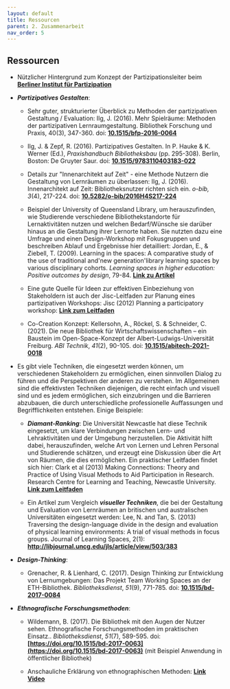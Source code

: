 ```yaml
---
layout: default
title: Ressourcen
parent: 2. Zusammenarbeit
nav_order: 5
---
```


## Ressourcen

-   Nützlicher Hintergrund zum Konzept der Partizipationsleiter beim **[Berliner Institut für Partizipation](https://www.bipar.de/das-konzept-der-partizipationsleiter/)**

-   ***Partizipatives Gestalten***:

    -   Sehr guter, strukturierter Überblick zu Methoden der
        partizipativen Gestaltung / Evaluation: Ilg, J. (2016). Mehr
        Spielräume: Methoden der partizipativen Lernraumgestaltung.
        Bibliothek Forschung und Praxis, 40(3), 347-360. doi:
        **[10.1515/bfp-2016-0064](https://doi.org/10.1515/bfp-2016-0064)**

    -   Ilg, J. & Zepf, R. (2016). Partizipatives Gestalten. In P. Hauke
        & K. Werner (Ed.), *Praxishandbuch Bibliotheksbau* (pp.
        295-308). Berlin, Boston: De Gruyter Saur. doi: **[10.1515/9783110403183-022](https://doi.org/10.1515/9783110403183-022)**

    -   Details zur "Innenarchitekt auf Zeit" - eine Methode Nutzern die
        Gestaltung von Lernräumen zu überlassen: Ilg, J. (2016).
        Innenarchitekt auf Zeit: Bibliotheksnutzer richten sich ein.
        *o-bib, 3*(4), 217-224. doi:
        **[10.5282/o-bib/2016H4S217-224](https://doi.org/10.5282/o-bib/2016H4S217-224)**

    -   Beispiel der University of Queensland Library, um herauszufinden,
        wie Studierende verschiedene Bibliothekstandorte für
        Lernaktivitäten nutzen und welchen Bedarf/Wünsche sie darüber
        hinaus an die Gestaltung ihrer Lernorte haben. Sie nutzten dazu
        eine Umfrage und einen Design-Workshop mit Fokusgruppen und
        beschreiben Ablauf und Ergebnisse hier detailliert:
        Jordan, E., &
        Ziebell, T. (2009). Learning in the spaces: A comparative study
        of the use of traditional and'new generation'library learning
        spaces by various disciplinary cohorts. *Learning spaces in
        higher education: Positive outcomes by design*, 79-84. **[Link zu Artikel](https://espace.library.uq.edu.au/view/UQ:157791)**

    -   Eine gute Quelle für Ideen zur effektiven Einbeziehung von
        Stakeholdern ist auch der Jisc-Leitfaden zur Planung eines
        partizipativen Workshops: Jisc (2012) Planning a participatory
        workshop:
        **[Link zum Leitfaden](http://www.jisc.ac.uk/guides/planning-a-participatory-workshop)**

    -   Co-Creation Konzept: Kellersohn, A., Röckel, S. & Schneider, C.
        (2021). Die neue Bibliothek für Wirtschaftswissenschaften – ein
        Baustein im Open-Space-Konzept der Albert-Ludwigs-Universität
        Freiburg. *ABI Technik*, *41*(2), 90-105. doi:
        **[10.1515/abitech-2021-0018](https://doi.org/10.1515/abitech-2021-0018)**

-   Es gibt viele Techniken, die eingesetzt werden können, um verschiedenen Stakeholdern zu ermöglichen, einen sinnvollen Dialog zu führen und die Perspektiven der anderen zu verstehen. Im Allgemeinen sind die effektivsten Techniken diejenigen, die recht einfach und visuell sind und es jedem ermöglichen, sich einzubringen und die Barrieren abzubauen, die durch unterschiedliche professionelle Auffassungen und Begrifflichkeiten entstehen. Einige Beispiele:

    -   ***Diamant-Ranking***: Die Universität Newcastle hat diese Technik
        eingesetzt, um klare Verbindungen zwischen Lern- und
        Lehraktivitäten und der Umgebung herzustellen. Die Aktivität
        hilft dabei, herauszufinden, welche Art von Lernen und Lehren
        Personal und Studierende schätzen, und erzeugt eine Diskussion
        über die Art von Räumen, die dies ermöglichen. Ein praktischer
        Leitfaden findet sich hier: Clark et al (2013) Making
        Connections: Theory and Practice of Using Visual Methods to Aid
        Participation in Research. Research Centre for Learning and
        Teaching, Newcastle University. **[Link zum Leitfaden](https://www.academia.edu/2896928/Making_Connections_Theory_and_Practice_of_Using_Visual_Methods_to_Aid_Participation_in_Research)**

    -   Ein Artikel zum Vergleich ***visueller Techniken***, die bei der
        Gestaltung und Evaluation von Lernräumen an britischen und
        australischen Universitäten eingesetzt werden: Lee, N. and
        Tan, S. (2013) Traversing the design-language divide in the
        design and evaluation of physical learning environments: A trial
        of visual methods in focus groups. Journal of Learning Spaces,
        2(1): **<http://libjournal.uncg.edu/jls/article/view/503/383>**

-   ***Design-Thinking***:

    -   Grenacher, R. & Lienhard, C. (2017). Design Thinking zur
        Entwicklung von Lernumgebungen: Das Projekt Team Working Spaces
        an der ETH-Bibliothek. *Bibliotheksdienst*, *51*(9), 771-785. doi:
        **[10.1515/bd-2017-0084](https://doi.org/10.1515/bd-2017-0084)**

-   ***Ethnografische Forschungsmethoden***:

    -   Wildemann, B. (2017). Die Bibliothek mit den Augen der Nutzer
        sehen. Ethnografische Forschungsmethoden im praktischen
        Einsatz.. *Bibliotheksdienst*, *51*(7), 589-595. doi:
        **[https://doi.org/10.1515/bd-2017-0063](https://doi.org/10.1515/bd-2017-0063)** (mit Beispiel Anwendung
        in öffentlicher Bibliothek)

    -   Anschauliche Erklärung von ethnographischen Methoden:
        **[Link Video](https://www.youtube.com/user/ProjektPerle2012/featured)**
